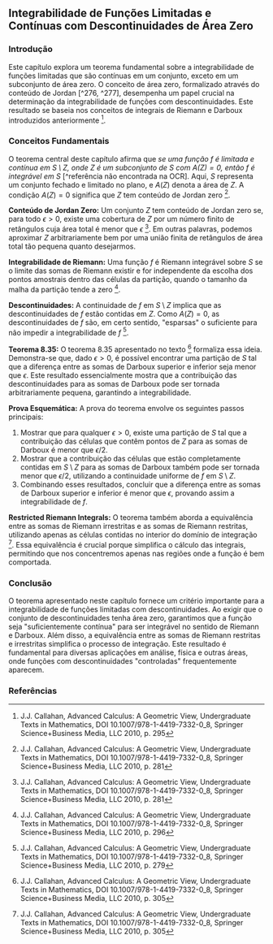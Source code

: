 ## Integrabilidade de Funções Limitadas e Contínuas com Descontinuidades de Área Zero

### Introdução
Este capítulo explora um teorema fundamental sobre a integrabilidade de funções limitadas que são contínuas em um conjunto, exceto em um subconjunto de área zero. O conceito de área zero, formalizado através do conteúdo de Jordan [^276, ^277], desempenha um papel crucial na determinação da integrabilidade de funções com descontinuidades. Este resultado se baseia nos conceitos de integrais de Riemann e Darboux introduzidos anteriormente [^295].

### Conceitos Fundamentais
O teorema central deste capítulo afirma que *se uma função $f$ é limitada e contínua em $S \setminus Z$, onde $Z$ é um subconjunto de $S$ com $A(Z) = 0$, então $f$ é integrável em $S$* [^referência não encontrada na OCR]. Aqui, $S$ representa um conjunto fechado e limitado no plano, e $A(Z)$ denota a área de $Z$. A condição $A(Z) = 0$ significa que $Z$ tem conteúdo de Jordan zero [^281].

**Conteúdo de Jordan Zero:** Um conjunto $Z$ tem conteúdo de Jordan zero se, para todo $\epsilon > 0$, existe uma cobertura de $Z$ por um número finito de retângulos cuja área total é menor que $\epsilon$ [^281]. Em outras palavras, podemos aproximar $Z$ arbitrariamente bem por uma união finita de retângulos de área total tão pequena quanto desejarmos.

**Integrabilidade de Riemann:** Uma função $f$ é Riemann integrável sobre $S$ se o limite das somas de Riemann existir e for independente da escolha dos pontos amostrais dentro das células da partição, quando o tamanho da malha da partição tende a zero [^296].

**Descontinuidades:** A continuidade de $f$ em $S \setminus Z$ implica que as descontinuidades de $f$ estão contidas em $Z$. Como $A(Z) = 0$, as descontinuidades de $f$ são, em certo sentido, "esparsas" o suficiente para não impedir a integrabilidade de $f$ [^279].

**Teorema 8.35:** O teorema 8.35 apresentado no texto [^305] formaliza essa ideia. Demonstra-se que, dado $\epsilon > 0$, é possível encontrar uma partição de $S$ tal que a diferença entre as somas de Darboux superior e inferior seja menor que $\epsilon$. Este resultado essencialmente mostra que a contribuição das descontinuidades para as somas de Darboux pode ser tornada arbitrariamente pequena, garantindo a integrabilidade.

**Prova Esquemática:** A prova do teorema envolve os seguintes passos principais:
1.  Mostrar que para qualquer $\epsilon > 0$, existe uma partição de $S$ tal que a contribuição das células que contêm pontos de $Z$ para as somas de Darboux é menor que $\epsilon/2$.
2.  Mostrar que a contribuição das células que estão completamente contidas em $S \setminus Z$ para as somas de Darboux também pode ser tornada menor que $\epsilon/2$, utilizando a continuidade uniforme de $f$ em $S \setminus Z$.
3.  Combinando esses resultados, concluir que a diferença entre as somas de Darboux superior e inferior é menor que $\epsilon$, provando assim a integrabilidade de $f$.

**Restricted Riemann Integrals:** O teorema também aborda a equivalência entre as somas de Riemann irrestritas e as somas de Riemann restritas, utilizando apenas as células contidas no interior do domínio de integração [^305]. Essa equivalência é crucial porque simplifica o cálculo das integrais, permitindo que nos concentremos apenas nas regiões onde a função é bem comportada.

### Conclusão
O teorema apresentado neste capítulo fornece um critério importante para a integrabilidade de funções limitadas com descontinuidades. Ao exigir que o conjunto de descontinuidades tenha área zero, garantimos que a função seja "suficientemente contínua" para ser integrável no sentido de Riemann e Darboux. Além disso, a equivalência entre as somas de Riemann restritas e irrestritas simplifica o processo de integração. Este resultado é fundamental para diversas aplicações em análise, física e outras áreas, onde funções com descontinuidades "controladas" frequentemente aparecem.

### Referências
[^276]: J.J. Callahan, Advanced Calculus: A Geometric View, Undergraduate Texts in Mathematics, DOI 10.1007/978-1-4419-7332-0_8, Springer Science+Business Media, LLC 2010, p. 276
[^277]: J.J. Callahan, Advanced Calculus: A Geometric View, Undergraduate Texts in Mathematics, DOI 10.1007/978-1-4419-7332-0_8, Springer Science+Business Media, LLC 2010, p. 277
[^279]: J.J. Callahan, Advanced Calculus: A Geometric View, Undergraduate Texts in Mathematics, DOI 10.1007/978-1-4419-7332-0_8, Springer Science+Business Media, LLC 2010, p. 279
[^281]: J.J. Callahan, Advanced Calculus: A Geometric View, Undergraduate Texts in Mathematics, DOI 10.1007/978-1-4419-7332-0_8, Springer Science+Business Media, LLC 2010, p. 281
[^295]: J.J. Callahan, Advanced Calculus: A Geometric View, Undergraduate Texts in Mathematics, DOI 10.1007/978-1-4419-7332-0_8, Springer Science+Business Media, LLC 2010, p. 295
[^296]: J.J. Callahan, Advanced Calculus: A Geometric View, Undergraduate Texts in Mathematics, DOI 10.1007/978-1-4419-7332-0_8, Springer Science+Business Media, LLC 2010, p. 296
[^305]: J.J. Callahan, Advanced Calculus: A Geometric View, Undergraduate Texts in Mathematics, DOI 10.1007/978-1-4419-7332-0_8, Springer Science+Business Media, LLC 2010, p. 305
<!-- END -->